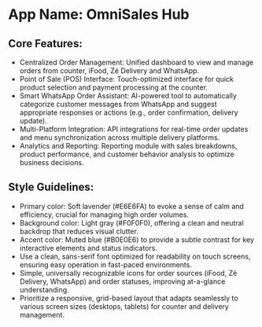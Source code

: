 # **App Name**: OmniSales Hub

## Core Features:

- Centralized Order Management: Unified dashboard to view and manage orders from counter, iFood, Zé Delivery and WhatsApp.
- Point of Sale (POS) Interface: Touch-optimized interface for quick product selection and payment processing at the counter.
- Smart WhatsApp Order Assistant: AI-powered tool to automatically categorize customer messages from WhatsApp and suggest appropriate responses or actions (e.g., order confirmation, delivery update).
- Multi-Platform Integration: API integrations for real-time order updates and menu synchronization across multiple delivery platforms.
- Analytics and Reporting: Reporting module with sales breakdowns, product performance, and customer behavior analysis to optimize business decisions.

## Style Guidelines:

- Primary color: Soft lavender (#E6E6FA) to evoke a sense of calm and efficiency, crucial for managing high order volumes.
- Background color: Light gray (#F0F0F0), offering a clean and neutral backdrop that reduces visual clutter.
- Accent color: Muted blue (#B0E0E6) to provide a subtle contrast for key interactive elements and status indicators.
- Use a clean, sans-serif font optimized for readability on touch screens, ensuring easy operation in fast-paced environments.
- Simple, universally recognizable icons for order sources (iFood, Zé Delivery, WhatsApp) and order statuses, improving at-a-glance understanding.
- Prioritize a responsive, grid-based layout that adapts seamlessly to various screen sizes (desktops, tablets) for counter and delivery management.